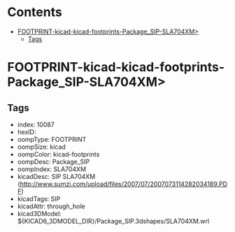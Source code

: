 



Contents
========

* [FOOTPRINT-kicad-kicad-footprints-Package_SIP-SLA704XM>](#footprint-kicad-kicad-footprints-package_sip-sla704xm)
	* [Tags](#tags)

# FOOTPRINT-kicad-kicad-footprints-Package_SIP-SLA704XM>

## Tags

- index: 10087
- hexID: 
- oompType: FOOTPRINT
- oompSize: kicad
- oompColor: kicad-footprints
- oompDesc: Package_SIP
- oompIndex: SLA704XM
- kicadDesc: SIP SLA704XM (http://www.sumzi.com/upload/files/2007/07/2007073114282034189.PDF)
- kicadTags: SIP
- kicadAttr: through_hole
- kicad3DModel: ${KICAD6_3DMODEL_DIR}/Package_SIP.3dshapes/SLA704XM.wrl
